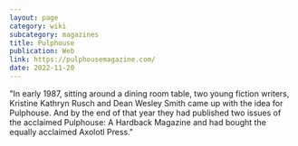 ```yaml
---
layout: page
category: wiki
subcategory: magazines
title: Pulphouse
publication: Web
link: https://pulphousemagazine.com/
date: 2022-11-20
---
```


"In early 1987, sitting around a dining room table, two young fiction writers, Kristine Kathryn Rusch and Dean Wesley Smith came up with the idea for Pulphouse. And by the end of that year they had published two issues of the acclaimed Pulphouse: A Hardback Magazine and had bought the equally acclaimed Axolotl Press."
